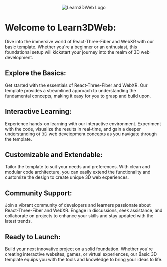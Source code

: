 <p align="center">
  <img src="images/logo.png" alt="Learn3DWeb Logo">
</p>

# Welcome to Learn3DWeb:

Dive into the immersive world of React-Three-Fiber and WebXR with our basic template. Whether you're a beginner or an enthusiast, this foundational setup will kickstart your journey into the realm of 3D web development.

## Explore the Basics:

Get started with the essentials of React-Three-Fiber and WebXR. Our template provides a streamlined approach to understanding the fundamental concepts, making it easy for you to grasp and build upon.

## Interactive Learning:

Experience hands-on learning with our interactive environment. Experiment with the code, visualize the results in real-time, and gain a deeper understanding of 3D web development concepts as you navigate through the template.

## Customizable and Extendable:

Tailor the template to suit your needs and preferences. With clean and modular code architecture, you can easily extend the functionality and customize the design to create unique 3D web experiences.

## Community Support:

Join a vibrant community of developers and learners passionate about React-Three-Fiber and WebXR. Engage in discussions, seek assistance, and collaborate on projects to enhance your skills and stay updated with the latest trends.

## Ready to Launch:

Build your next innovative project on a solid foundation. Whether you're creating interactive websites, games, or virtual experiences, our Basic 3D template equips you with the tools and knowledge to bring your ideas to life.
